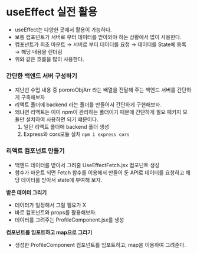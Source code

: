 # useEffect 실전 활용

- useEffect는 다양한 곳에서 활용이 가능하다.
- 보통 컴포넌트가 서버로 부터 데이터를 받아와야 하는 상황에서 많이 사용한다.
- 컴포넌트가 최초 마운트 → 서버로 부터 데이터를 요청 → 데이터를 State에 등록 → 해당 내용을 렌더링
- 위와 같은 흐름을 많이 사용한다.

### 간단한 백엔드 서버 구성하기

- 지난번 수업 내용 중 pororoObjArr 라는 배열을 전달해 주는 백엔드 서버를 간단하게 구축해보자
- 리액트 폴더에 backend 라는 폴더를 만들어서 간단하게 구현해보자.
- 왜냐면 리액트는 이미 npm이 관리하는 폴더이기 때문에 간단하게 필요 패키지 모듈만 설치하여 사용하면 되기 떄문이다.
  1. 일단 리액트 폴더에 backend 폴더 생성
  2. Express와 cors모듈 설치 `npm i express cors`

### 리액트 컴포넌트 만들기

- 백엔드 데이터를 받아서 그려줄 UseEffectFetch.jsx 컴포넌트 생성
- 함수가 마운트 되면 Fetch 함수를 이용해서 만들어 둔 API로 데이터를 요청하고 해당 데이터를 받아서 state에 부여해 보자.

**받은 데이터 그리기**

- 데이터가 일정해서 그릴 필요가 X
- 바로 컴포넌트와 props를 활용해보자.
- 데이터를 그려주는 ProfileComponent.jsx를 생성

**컴포넌트를 임포트하고 map으로 그리기**

- 생성한 ProfileComponent 컴포넌트를 임포트하고, map을 이용하여 그려준다.
